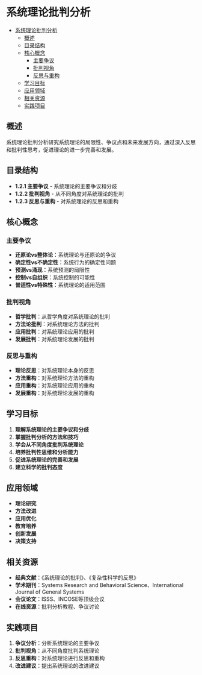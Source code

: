 # 系统理论批判分析


<!-- TOC START -->

- [系统理论批判分析](#系统理论批判分析)
  - [概述](#概述)
  - [目录结构](#目录结构)
  - [核心概念](#核心概念)
    - [主要争议](#主要争议)
    - [批判视角](#批判视角)
    - [反思与重构](#反思与重构)
  - [学习目标](#学习目标)
  - [应用领域](#应用领域)
  - [相关资源](#相关资源)
  - [实践项目](#实践项目)

<!-- TOC END -->

## 概述

系统理论批判分析研究系统理论的局限性、争议点和未来发展方向，通过深入反思和批判性思考，促进理论的进一步完善和发展。

## 目录结构

- **1.2.1 主要争议** - 系统理论的主要争议和分歧
- **1.2.2 批判视角** - 从不同角度对系统理论的批判
- **1.2.3 反思与重构** - 对系统理论的反思和重构

## 核心概念

### 主要争议

- **还原论vs整体论**：系统理论与还原论的争议
- **确定性vs不确定性**：系统行为的确定性问题
- **预测vs涌现**：系统预测的局限性
- **控制vs自组织**：系统控制的可能性
- **普适性vs特殊性**：系统理论的适用范围

### 批判视角

- **哲学批判**：从哲学角度对系统理论的批判
- **方法论批判**：对系统理论方法的批判
- **应用批判**：对系统理论应用的批判
- **发展批判**：对系统理论发展的批判

### 反思与重构

- **理论反思**：对系统理论本身的反思
- **方法重构**：对系统理论方法的重构
- **应用重构**：对系统理论应用的重构
- **发展重构**：对系统理论发展的重构

## 学习目标

1. **理解系统理论的主要争议和分歧**
2. **掌握批判分析的方法和技巧**
3. **学会从不同角度批判系统理论**
4. **培养批判性思维和分析能力**
5. **促进系统理论的完善和发展**
6. **建立科学的批判态度**

## 应用领域

- **理论研究**
- **方法改进**
- **应用优化**
- **教育培养**
- **创新发展**
- **决策支持**

## 相关资源

- **经典文献**：《系统理论的批判》、《复杂性科学的反思》
- **学术期刊**：Systems Research and Behavioral Science、International Journal of General Systems
- **会议论文**：ISSS、INCOSE等顶级会议
- **在线资源**：批判分析教程、争议讨论

## 实践项目

1. **争议分析**：分析系统理论的主要争议
2. **批判视角**：从不同角度批判系统理论
3. **反思重构**：对系统理论进行反思和重构
4. **改进建议**：提出系统理论的改进建议
